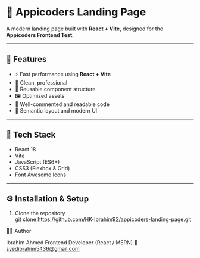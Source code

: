 # 🚀 Appicoders Landing Page

A modern  landing page built with **React + Vite**, designed for the **Appicoders Frontend Test**.

---

## 🌟 Features

- ⚡ Fast performance using **React + Vite**
- 🎨 Clean, professional
- 🧱 Reusable component structure
- 🖼️ Optimized assets
- 💬 Well-commented and readable code
- 🧭 Semantic layout and modern UI

---

## 🧩 Tech Stack

- React 18  
- Vite  
- JavaScript (ES6+)  
- CSS3 (Flexbox & Grid)  
- Font Awesome Icons  

---



## ⚙️ Installation & Setup

1. Clone the repository  
   git clone https://github.com/HK-Ibrahim92/appicoders-landing-page.git



👨‍💻 Author

Ibrahim Ahmed
Frontend Developer (React / MERN)
📧 syedibrahim5436@gmail.com   
